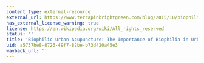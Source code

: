 ```yaml
---
content_type: external-resource
external_url: https://www.terrapinbrightgreen.com/blog/2015/10/biophilic-urban-acupuncture-biophilia-in-urban-places/
has_external_license_warning: true
license: https://en.wikipedia.org/wiki/All_rights_reserved
status: ''
title: 'Biophilic Urban Acupuncture: The Importance of Biophilia in Urban Places'
uid: a5737be8-8726-49f7-82be-b73d420a45e3
wayback_url: ''
---
```

